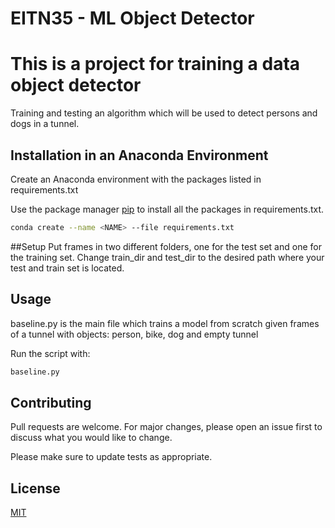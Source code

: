 # EITN35 - ML Object Detector

# This is a project for training a data object detector

Training and testing an algorithm which will be used to detect persons and dogs in a tunnel.

## Installation in an Anaconda Environment

Create an Anaconda environment with the packages listed in requirements.txt

Use the package manager [pip](https://pip.pypa.io/en/stable/) to install all the packages in requirements.txt.

```bash
conda create --name <NAME> --file requirements.txt
```

##Setup
Put frames in two different folders, one for the test set and one for the training set. Change train_dir and test_dir to the desired path where your test and train set is located.

## Usage
baseline.py is the main file which trains a model from scratch given frames of a tunnel with objects: person, bike, dog and empty tunnel

Run the script with:


```bash
baseline.py
```

## Contributing
Pull requests are welcome. For major changes, please open an issue first to discuss what you would like to change.

Please make sure to update tests as appropriate.

## License
[MIT](https://choosealicense.com/licenses/mit/)
